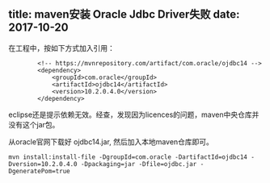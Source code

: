 title: maven安装 Oracle Jdbc Driver失败
date: 2017-10-20
----


在工程中，按如下方式加入引用：

```
		<!-- https://mvnrepository.com/artifact/com.oracle/ojdbc14 -->
		<dependency>
			<groupId>com.oracle</groupId>
			<artifactId>ojdbc14</artifactId>
			<version>10.2.0.4.0</version>
		</dependency>

```
eclipse还是提示依赖无效。经查，发现因为licences的问题，maven中央仓库并没有这个jar包。

从oracle官网下载好 ojdbc14.jar, 然后加入本地maven仓库即可。

```
mvn install:install-file -DgroupId=com.oracle -DartifactId=ojdbc14 -Dversion=10.2.0.4.0 -Dpackaging=jar -Dfile=ojdbc.jar -DgeneratePom=true
```



